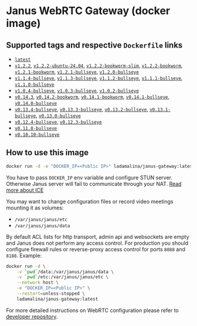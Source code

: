 # Janus WebRTC Gateway (docker image)

## Supported tags and respective `Dockerfile` links

* [`latest`](https://github.com/ladamalina/janus-gateway/blob/master/v1.2.2-ubuntu-24.04/Dockerfile)
* [`v1.2.2`](https://github.com/ladamalina/janus-gateway/blob/master/v1.2.2-ubuntu-24.04/Dockerfile), [`v1.2.2-ubuntu-24.04`](https://github.com/ladamalina/janus-gateway/blob/master/v1.2.2-ubuntu-24.04/Dockerfile), [`v1.2.2-bookworm-slim`](https://github.com/ladamalina/janus-gateway/blob/master/v1.2.2-bookworm-slim/Dockerfile), [`v1.2.2-bookworm`](https://github.com/ladamalina/janus-gateway/blob/master/v1.2.2-bookworm/Dockerfile), [`v1.2.1-bookworm`](https://github.com/ladamalina/janus-gateway/blob/master/v1.2.1-bookworm/Dockerfile), [`v1.2.1-bullseye`](https://github.com/ladamalina/janus-gateway/blob/master/v1.2.1-bullseye/Dockerfile), [`v1.2.0-bullseye`](https://github.com/ladamalina/janus-gateway/blob/master/v1.2.0-bullseye/Dockerfile)
* [`v1.1.4-bullseye`](https://github.com/ladamalina/janus-gateway/blob/master/v1.1.4-bullseye/Dockerfile), [`v1.1.3-bullseye`](https://github.com/ladamalina/janus-gateway/blob/master/v1.1.3-bullseye/Dockerfile), [`v1.1.2-bullseye`](https://github.com/ladamalina/janus-gateway/blob/master/v1.1.2-bullseye/Dockerfile), [`v1.1.1-bullseye`](https://github.com/ladamalina/janus-gateway/blob/master/v1.1.1-bullseye/Dockerfile), [`v1.1.0-bullseye`](https://github.com/ladamalina/janus-gateway/blob/master/v1.1.0-bullseye/Dockerfile)
* [`v1.0.4-bullseye`](https://github.com/ladamalina/janus-gateway/blob/master/v1.0.4-bullseye/Dockerfile), [`v1.0.3-bullseye`](https://github.com/ladamalina/janus-gateway/blob/master/v1.0.3-bullseye/Dockerfile), [`v1.0.2-bullseye`](https://github.com/ladamalina/janus-gateway/blob/master/v1.0.2-bullseye/Dockerfile)
* [`v0.14.3`](https://github.com/ladamalina/janus-gateway/blob/master/v0.14.3/Dockerfile), [`v0.14.2-bookworm`](https://github.com/ladamalina/janus-gateway/blob/master/v0.14.2-bookworm/Dockerfile), [`v0.14.1-bookworm`](https://github.com/ladamalina/janus-gateway/blob/master/v0.14.1-bookworm/Dockerfile), [`v0.14.1-bullseye`](https://github.com/ladamalina/janus-gateway/blob/master/v0.14.1-bullseye/Dockerfile), [`v0.14.0-bullseye`](https://github.com/ladamalina/janus-gateway/blob/master/v0.14.0-bullseye/Dockerfile)
* [`v0.13.4-bullseye`](https://github.com/ladamalina/janus-gateway/blob/master/v0.13.4-bullseye/Dockerfile), [`v0.13.3-bullseye`](https://github.com/ladamalina/janus-gateway/blob/master/v0.13.3-bullseye/Dockerfile), [`v0.13.2-bullseye`](https://github.com/ladamalina/janus-gateway/blob/master/v0.13.2-bullseye/Dockerfile), [`v0.13.1-bullseye`](https://github.com/ladamalina/janus-gateway/blob/master/v0.13.1-bullseye/Dockerfile), [`v0.13.0-bullseye`](https://github.com/ladamalina/janus-gateway/blob/master/v0.13.0-bullseye/Dockerfile)
* [`v0.12.4-bullseye`](https://github.com/ladamalina/janus-gateway/blob/master/v0.12.4-bullseye/Dockerfile), [`v0.12.3-bullseye`](https://github.com/ladamalina/janus-gateway/blob/master/v0.12.3-bullseye/Dockerfile)
* [`v0.11.8-bullseye`](https://github.com/ladamalina/janus-gateway/blob/master/v0.11.8-bullseye/Dockerfile)
* [`v0.10.10-bullseye`](https://github.com/ladamalina/janus-gateway/blob/master/v0.10.10-bullseye/Dockerfile)

## How to use this image

```bash
docker run -d -e "DOCKER_IP=<Public IP>" ladamalina/janus-gateway:latest
```

You have to pass `DOCKER_IP` env variable and configure STUN server. Otherwise Janus server will fail to communicate through your NAT. [Read more about ICE](https://github.com/meetecho/janus-gateway/issues/90)

You may want to change configuration files or record video meetings mounting it as volumes:

* `/var/janus/janus/etc`
* `/var/janus/janus/data`

By default ACL lists for http transport, admin api and websockets are empty and Janus does not perform any access control. For production you should configure firewall rules or reverse-proxy access control for ports `8088` and `8188`. Example:

```bash
docker run -d \
    -v `pwd`/data:/var/janus/janus/data \
    -v `pwd`/etc:/var/janus/janus/etc \
    --network host \
    -e "DOCKER_IP=<Public IP>" \
    --restart=unless-stopped \
    ladamalina/janus-gateway:latest
```

For more detailed instructions on WebRTC configuration please refer to [developer repository](https://github.com/meetecho/janus-gateway#janus-webrtc-server).
